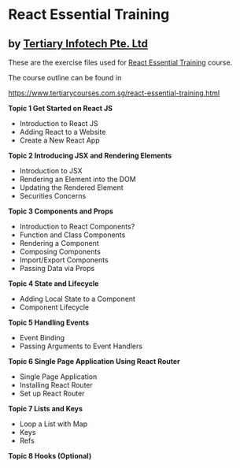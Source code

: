 # React Essential Training
## by [Tertiary Infotech Pte. Ltd](https://www.tertiarycourses.com.sg/)

These are the exercise files used for [React Essential Training](https://www.tertiarycourses.com.sg/react-essential-training.html) course. 

The course outline can be found in 

https://www.tertiarycourses.com.sg/react-essential-training.html

<p><strong>Topic 1 Get Started on React JS</strong></p>
<ul>
<li>Introduction to React JS</li>
<li>Adding React to a Website</li>
<li>Create a New React App</li>
</ul>
<p><strong>Topic 2 Introducing JSX and Rendering Elements</strong></p>
<ul>
<li>Introduction to JSX</li>
<li>Rendering an Element into the DOM</li>
<li>Updating the Rendered Element</li>
<li>Securities Concerns</li>
</ul>
<p></p>
<p><strong>Topic 3 Components and Props</strong></p>
<ul>
<li>Introduction to React Components?</li>
<li>Function and Class Components</li>
<li>Rendering a Component</li>
<li>Composing Components</li>
<li>Import/Export Components</li>
<li>Passing Data via Props</li>
</ul>
<p></p>
<p><strong>Topic 4 State and Lifecycle</strong></p>
<ul>
<li>Adding Local State to a Component</li>
<li>Component Lifecycle</li>
</ul>
<p><strong>Topic 5 Handling Events</strong></p>
<ul>
<li>Event Binding</li>
<li>Passing Arguments to Event Handlers</li>
</ul>
<p><strong>Topic 6 Single Page Application Using React Router</strong></p>
<ul>
<li>Single Page Application</li>
<li>Installing React Router</li>
<li>Set up React Router</li>
</ul>
<p><strong>Topic 7 Lists and Keys</strong></p>
<ul>
<li>Loop a List with Map</li>
<li>Keys</li>
<li>Refs</li>
</ul>
<p><strong>Topic 8 Hooks (Optional)</strong></p>



